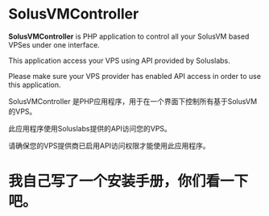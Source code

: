 SolusVMController
=================

**SolusVMController** is PHP application to control all your SolusVM based VPSes under one interface. 

This application access your VPS using API provided by Soluslabs. 

Please make sure your VPS provider has enabled API access in order to use this application.



SolusVMController 是PHP应用程序，用于在一个界面下控制所有基于SolusVM的VPS。

此应用程序使用Soluslabs提供的API访问您的VPS。

请确保您的VPS提供商已启用API访问权限才能使用此应用程序。

# 我自己写了一个安装手册，你们看一下吧。
